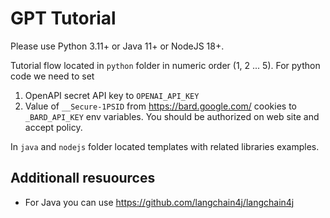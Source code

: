 # GPT Tutorial
Please use Python 3.11+ or Java 11+ or NodeJS 18+.

Tutorial flow located in `python` folder in numeric order (1, 2 ... 5).
For python code we need to set 
1. OpenAPI secret API key to `OPENAI_API_KEY` 
2. Value of `__Secure-1PSID` from https://bard.google.com/ cookies to `_BARD_API_KEY`
env variables. You should be authorized on web site and accept policy.

In `java` and `nodejs` folder located templates with related libraries examples.

## Additionall resuources
* For Java you can use https://github.com/langchain4j/langchain4j
